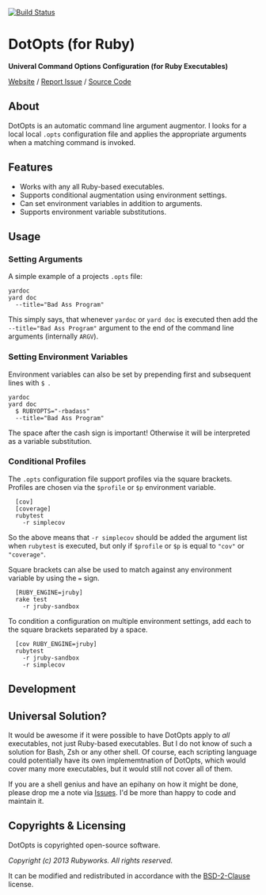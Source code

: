 [![Build Status](https://secure.travis-ci.org/rubyworks/dotopts.png)](http://travis-ci.org/rubyworks/dotopts)


# DotOpts (for Ruby)

**Univeral Command Options Configuration (for Ruby Executables)**

[Website](http://rubyworks.github.com/dotopts) /
[Report Issue](http://github.com/rubyworks/dotopts/issues) /
[Source Code](http://github.com/rubyworks/dotopts)

## About

DotOpts is an automatic command line argument augmentor. I looks for a local
local `.opts` configuration file and applies the appropriate arguments
when a matching command is invoked.


## Features

* Works with any all Ruby-based executables.
* Supports conditional augmentation using environment settings.
* Can set environment variables in addition to arguments.
* Supports environment variable substitutions.


## Usage

### Setting Arguments

A simple example of a projects `.opts` file:

    yardoc
    yard doc
      --title="Bad Ass Program"

This simply says, that whenever `yardoc` or `yard doc` is executed then
add the `--title="Bad Ass Program"` argument to the end of the command
line arguments (internally `ARGV`).


### Setting Environment Variables

Environment variables can also be set by prepending first and subsequent
lines with `$ `.

    yardoc
    yard doc
      $ RUBYOPTS="-rbadass"
      --title="Bad Ass Program"

The space after the cash sign is important! Otherwise it will be interpreted 
as a variable substitution.


### Conditional Profiles

The `.opts` configuration file support profiles via the square brackets.
Profiles are chosen via the `$profile` or `$p` environment variable.

```
  [cov]
  [coverage]
  rubytest
    -r simplecov
```

So the above means that `-r simplecov` should be added the argument list when
`rubytest` is executed, but only if `$profile` or `$p` is equal to `"cov"` or
`"coverage"`.

Square brackets can alse be used to match against any environment variable
by using the `=` sign.

```
  [RUBY_ENGINE=jruby]
  rake test
    -r jruby-sandbox
```

To condition a configuration on multiple environment settings, add each
to the square brackets separated by a space. 

```
  [cov RUBY_ENGINE=jruby]
  rubytest
    -r jruby-sandbox
    -r simplecov
```

## Development

## Universal Solution?

It would be awesome if it were possible to have DotOpts apply to *all* executables,
not just Ruby-based executables. But I do not know of such a solution for Bash, Zsh
or any other shell. Of course, each scripting language could potentially have
its own implememtnation of DotOpts, which would cover many more executables, but it
would still not cover all of them.

If you are a shell genius and have an epihany on how it might be done, please 
drop me a note via [Issues](http://github.com/rubyworks/dotopts/issues). I'd be more
than happy to code and maintain it.


## Copyrights & Licensing

DotOpts is copyrighted open-source software.

*Copyright (c) 2013 Rubyworks. All rights reserved.*

It can be modified and redistributed in accordance with the [BSD-2-Clause](http://spdex.org/licenses/bsd-2-clause) license.

